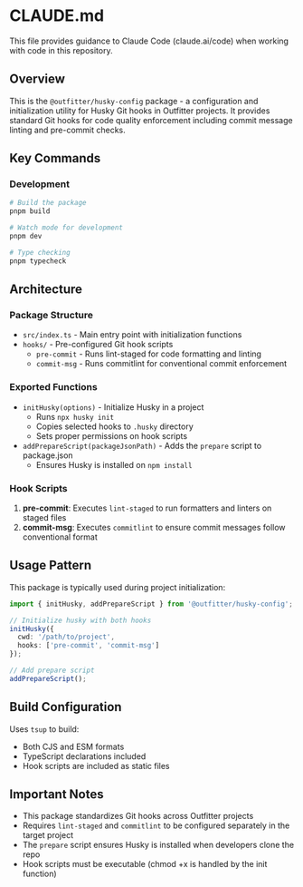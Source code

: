 # CLAUDE.md

This file provides guidance to Claude Code (claude.ai/code) when working with code in this repository.

## Overview

This is the `@outfitter/husky-config` package - a configuration and initialization utility for Husky Git hooks in Outfitter projects. It provides standard Git hooks for code quality enforcement including commit message linting and pre-commit checks.

## Key Commands

### Development
```bash
# Build the package
pnpm build

# Watch mode for development
pnpm dev

# Type checking
pnpm typecheck
```

## Architecture

### Package Structure
- `src/index.ts` - Main entry point with initialization functions
- `hooks/` - Pre-configured Git hook scripts
  - `pre-commit` - Runs lint-staged for code formatting and linting
  - `commit-msg` - Runs commitlint for conventional commit enforcement

### Exported Functions
- `initHusky(options)` - Initialize Husky in a project
  - Runs `npx husky init`
  - Copies selected hooks to `.husky` directory
  - Sets proper permissions on hook scripts
- `addPrepareScript(packageJsonPath)` - Adds the `prepare` script to package.json
  - Ensures Husky is installed on `npm install`

### Hook Scripts
1. **pre-commit**: Executes `lint-staged` to run formatters and linters on staged files
2. **commit-msg**: Executes `commitlint` to ensure commit messages follow conventional format

## Usage Pattern

This package is typically used during project initialization:
```typescript
import { initHusky, addPrepareScript } from '@outfitter/husky-config';

// Initialize husky with both hooks
initHusky({
  cwd: '/path/to/project',
  hooks: ['pre-commit', 'commit-msg']
});

// Add prepare script
addPrepareScript();
```

## Build Configuration

Uses `tsup` to build:
- Both CJS and ESM formats
- TypeScript declarations included
- Hook scripts are included as static files

## Important Notes

- This package standardizes Git hooks across Outfitter projects
- Requires `lint-staged` and `commitlint` to be configured separately in the target project
- The `prepare` script ensures Husky is installed when developers clone the repo
- Hook scripts must be executable (chmod +x is handled by the init function)